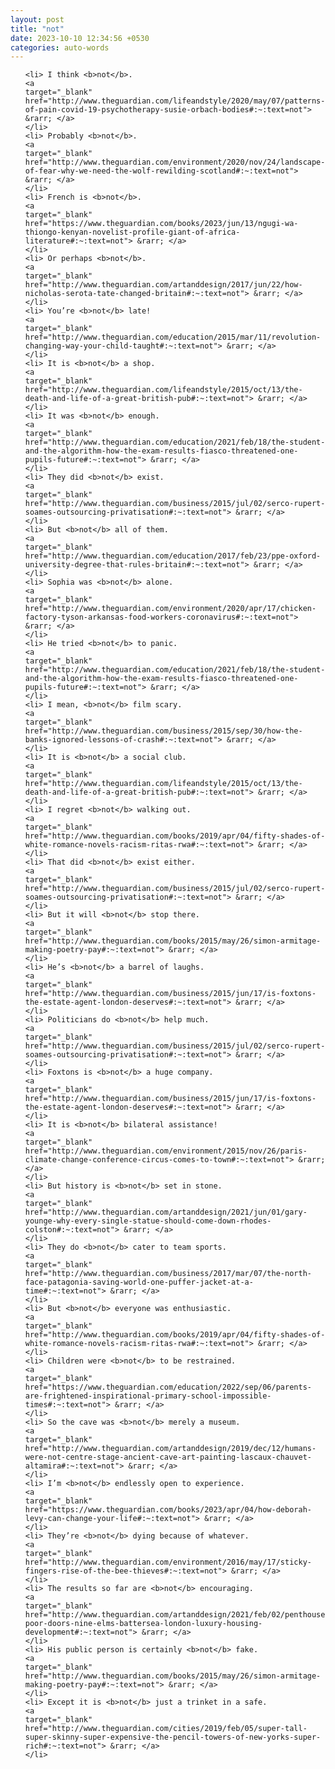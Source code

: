```yaml
---
layout: post
title: "not"
date: 2023-10-10 12:34:56 +0530
categories: auto-words
---
```

<ol>

    <li> I think <b>not</b>.
    <a 
    target="_blank" 
    href="http://www.theguardian.com/lifeandstyle/2020/may/07/patterns-of-pain-covid-19-psychotherapy-susie-orbach-bodies#:~:text=not"> &rarr; </a>
    </li>
    <li> Probably <b>not</b>.
    <a 
    target="_blank" 
    href="http://www.theguardian.com/environment/2020/nov/24/landscape-of-fear-why-we-need-the-wolf-rewilding-scotland#:~:text=not"> &rarr; </a>
    </li>
    <li> French is <b>not</b>.
    <a 
    target="_blank" 
    href="https://www.theguardian.com/books/2023/jun/13/ngugi-wa-thiongo-kenyan-novelist-profile-giant-of-africa-literature#:~:text=not"> &rarr; </a>
    </li>
    <li> Or perhaps <b>not</b>.
    <a 
    target="_blank" 
    href="http://www.theguardian.com/artanddesign/2017/jun/22/how-nicholas-serota-tate-changed-britain#:~:text=not"> &rarr; </a>
    </li>
    <li> You’re <b>not</b> late!
    <a 
    target="_blank" 
    href="http://www.theguardian.com/education/2015/mar/11/revolution-changing-way-your-child-taught#:~:text=not"> &rarr; </a>
    </li>
    <li> It is <b>not</b> a shop.
    <a 
    target="_blank" 
    href="http://www.theguardian.com/lifeandstyle/2015/oct/13/the-death-and-life-of-a-great-british-pub#:~:text=not"> &rarr; </a>
    </li>
    <li> It was <b>not</b> enough.
    <a 
    target="_blank" 
    href="http://www.theguardian.com/education/2021/feb/18/the-student-and-the-algorithm-how-the-exam-results-fiasco-threatened-one-pupils-future#:~:text=not"> &rarr; </a>
    </li>
    <li> They did <b>not</b> exist.
    <a 
    target="_blank" 
    href="http://www.theguardian.com/business/2015/jul/02/serco-rupert-soames-outsourcing-privatisation#:~:text=not"> &rarr; </a>
    </li>
    <li> But <b>not</b> all of them.
    <a 
    target="_blank" 
    href="http://www.theguardian.com/education/2017/feb/23/ppe-oxford-university-degree-that-rules-britain#:~:text=not"> &rarr; </a>
    </li>
    <li> Sophia was <b>not</b> alone.
    <a 
    target="_blank" 
    href="http://www.theguardian.com/environment/2020/apr/17/chicken-factory-tyson-arkansas-food-workers-coronavirus#:~:text=not"> &rarr; </a>
    </li>
    <li> He tried <b>not</b> to panic.
    <a 
    target="_blank" 
    href="http://www.theguardian.com/education/2021/feb/18/the-student-and-the-algorithm-how-the-exam-results-fiasco-threatened-one-pupils-future#:~:text=not"> &rarr; </a>
    </li>
    <li> I mean, <b>not</b> film scary.
    <a 
    target="_blank" 
    href="http://www.theguardian.com/business/2015/sep/30/how-the-banks-ignored-lessons-of-crash#:~:text=not"> &rarr; </a>
    </li>
    <li> It is <b>not</b> a social club.
    <a 
    target="_blank" 
    href="http://www.theguardian.com/lifeandstyle/2015/oct/13/the-death-and-life-of-a-great-british-pub#:~:text=not"> &rarr; </a>
    </li>
    <li> I regret <b>not</b> walking out.
    <a 
    target="_blank" 
    href="http://www.theguardian.com/books/2019/apr/04/fifty-shades-of-white-romance-novels-racism-ritas-rwa#:~:text=not"> &rarr; </a>
    </li>
    <li> That did <b>not</b> exist either.
    <a 
    target="_blank" 
    href="http://www.theguardian.com/business/2015/jul/02/serco-rupert-soames-outsourcing-privatisation#:~:text=not"> &rarr; </a>
    </li>
    <li> But it will <b>not</b> stop there.
    <a 
    target="_blank" 
    href="http://www.theguardian.com/books/2015/may/26/simon-armitage-making-poetry-pay#:~:text=not"> &rarr; </a>
    </li>
    <li> He’s <b>not</b> a barrel of laughs.
    <a 
    target="_blank" 
    href="http://www.theguardian.com/business/2015/jun/17/is-foxtons-the-estate-agent-london-deserves#:~:text=not"> &rarr; </a>
    </li>
    <li> Politicians do <b>not</b> help much.
    <a 
    target="_blank" 
    href="http://www.theguardian.com/business/2015/jul/02/serco-rupert-soames-outsourcing-privatisation#:~:text=not"> &rarr; </a>
    </li>
    <li> Foxtons is <b>not</b> a huge company.
    <a 
    target="_blank" 
    href="http://www.theguardian.com/business/2015/jun/17/is-foxtons-the-estate-agent-london-deserves#:~:text=not"> &rarr; </a>
    </li>
    <li> It is <b>not</b> bilateral assistance!
    <a 
    target="_blank" 
    href="http://www.theguardian.com/environment/2015/nov/26/paris-climate-change-conference-circus-comes-to-town#:~:text=not"> &rarr; </a>
    </li>
    <li> But history is <b>not</b> set in stone.
    <a 
    target="_blank" 
    href="http://www.theguardian.com/artanddesign/2021/jun/01/gary-younge-why-every-single-statue-should-come-down-rhodes-colston#:~:text=not"> &rarr; </a>
    </li>
    <li> They do <b>not</b> cater to team sports.
    <a 
    target="_blank" 
    href="http://www.theguardian.com/business/2017/mar/07/the-north-face-patagonia-saving-world-one-puffer-jacket-at-a-time#:~:text=not"> &rarr; </a>
    </li>
    <li> But <b>not</b> everyone was enthusiastic.
    <a 
    target="_blank" 
    href="http://www.theguardian.com/books/2019/apr/04/fifty-shades-of-white-romance-novels-racism-ritas-rwa#:~:text=not"> &rarr; </a>
    </li>
    <li> Children were <b>not</b> to be restrained.
    <a 
    target="_blank" 
    href="https://www.theguardian.com/education/2022/sep/06/parents-are-frightened-inspirational-primary-school-impossible-times#:~:text=not"> &rarr; </a>
    </li>
    <li> So the cave was <b>not</b> merely a museum.
    <a 
    target="_blank" 
    href="http://www.theguardian.com/artanddesign/2019/dec/12/humans-were-not-centre-stage-ancient-cave-art-painting-lascaux-chauvet-altamira#:~:text=not"> &rarr; </a>
    </li>
    <li> I’m <b>not</b> endlessly open to experience.
    <a 
    target="_blank" 
    href="https://www.theguardian.com/books/2023/apr/04/how-deborah-levy-can-change-your-life#:~:text=not"> &rarr; </a>
    </li>
    <li> They’re <b>not</b> dying because of whatever.
    <a 
    target="_blank" 
    href="http://www.theguardian.com/environment/2016/may/17/sticky-fingers-rise-of-the-bee-thieves#:~:text=not"> &rarr; </a>
    </li>
    <li> The results so far are <b>not</b> encouraging.
    <a 
    target="_blank" 
    href="http://www.theguardian.com/artanddesign/2021/feb/02/penthouses-poor-doors-nine-elms-battersea-london-luxury-housing-development#:~:text=not"> &rarr; </a>
    </li>
    <li> His public person is certainly <b>not</b> fake.
    <a 
    target="_blank" 
    href="http://www.theguardian.com/books/2015/may/26/simon-armitage-making-poetry-pay#:~:text=not"> &rarr; </a>
    </li>
    <li> Except it is <b>not</b> just a trinket in a safe.
    <a 
    target="_blank" 
    href="http://www.theguardian.com/cities/2019/feb/05/super-tall-super-skinny-super-expensive-the-pencil-towers-of-new-yorks-super-rich#:~:text=not"> &rarr; </a>
    </li>